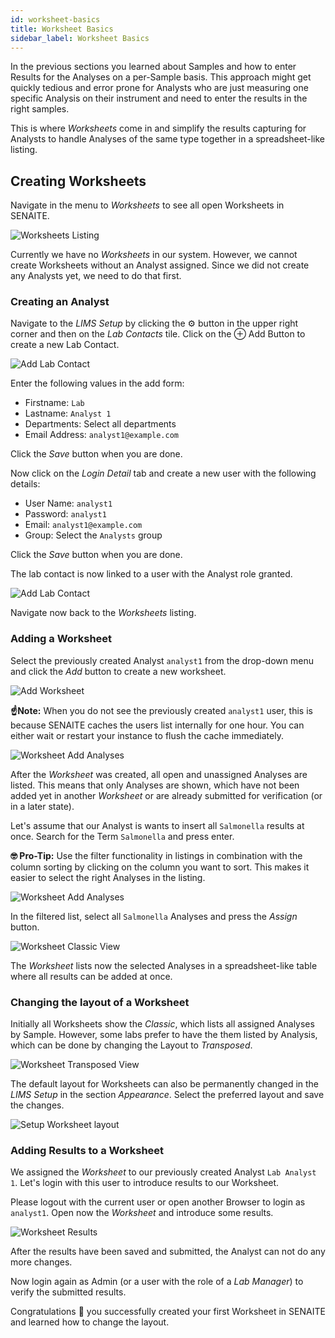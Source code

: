 ```yaml
---
id: worksheet-basics
title: Worksheet Basics
sidebar_label: Worksheet Basics
---
```


In the previous sections you learned about Samples and how to enter Results for
the Analyses on a per-Sample basis. This approach might get quickly tedious and
error prone for Analysts who are just measuring one specific Analysis on
their instrument and need to enter the results in the right samples.

This is where *Worksheets* come in and simplify the results capturing for
Analysts to handle Analyses of the same type together in a spreadsheet-like
listing.


## Creating Worksheets

Navigate in the menu to *Worksheets* to see all open Worksheets in SENAITE.

![Worksheets Listing](/screenshots/worksheets_listing.png "Worksheets Listing")

Currently we have no *Worksheets* in our system. However, we cannot create
Worksheets without an Analyst assigned. Since we did not create any Analysts
yet, we need to do that first.

### Creating an Analyst

Navigate to the *LIMS Setup* by clicking the ⚙️ button in the upper right corner
and then on the *Lab Contacts* tile. Click on the ⊕ Add Button to create a new
Lab Contact.

![Add Lab Contact](/screenshots/add_lab_contact_analyst.png "Add Lab Contact")

Enter the following values in the add form:

- Firstname: `Lab`
- Lastname: `Analyst 1`
- Departments: Select all departments
- Email Address: `analyst1@example.com`

Click the *Save* button when you are done.

Now click on the *Login Detail* tab and create a new user with the following details:

- User Name: `analyst1`
- Password: `analyst1`
- Email: `analyst1@example.com`
- Group: Select the `Analysts` group

Click the *Save* button when you are done.

The lab contact is now linked to a user with the Analyst role granted.

![Add Lab Contact](/screenshots/add_lab_contact_analyst2.png "Add Lab Contact")

Navigate now back to the *Worksheets* listing.

### Adding a Worksheet

Select the previously created Analyst `analyst1` from the drop-down menu and
click the *Add* button to create a new worksheet.

![Add Worksheet](/screenshots/worksheet_add.png "Add Worksheet")

**☝️Note:**
When you do not see the previously created `analyst1` user, this is because
SENAITE caches the users list internally for one hour. You can either wait or
restart your instance to flush the cache immediately.

![Worksheet Add Analyses](/screenshots/worksheet_add_analyses.png "Worksheet Add Analyses")

After the *Worksheet* was created, all open and unassigned Analyses are listed.
This means that only Analyses are shown, which have not been added yet in another
*Worksheet* or are already submitted for verification (or in a later state).

Let's assume that our Analyst is wants to insert all `Salmonella` results at once.
Search for the Term `Salmonella` and press enter.

**🤓 Pro-Tip:**
Use the filter functionality in listings in combination with the column sorting
by clicking on the column you want to sort. This makes it easier to select the
right Analyses in the listing.

![Worksheet Add Analyses](/screenshots/worksheet_add_analyses_salmonella.png "Worksheet Add Analyses")

In the filtered list, select all `Salmonella` Analyses and press the *Assign* button.

![Worksheet Classic View](/screenshots/worksheet_add_analyses_saved.png "Worksheet Classic View")

The *Worksheet* lists now the selected Analyses in a spreadsheet-like table
where all results can be added at once.


### Changing the layout of a Worksheet

Initially all Worksheets show the *Classic*, which lists all assigned Analyses
by Sample. However, some labs prefer to have the them listed by Analysis, which
can be done by changing the Layout to *Transposed*.

![Worksheet Transposed View](/screenshots/worksheet_transposed.png "Worksheet Transposed View")

The default layout for Worksheets can also be permanently changed in the *LIMS
Setup* in the section *Appearance*. Select the preferred layout and save the changes.

![Setup Worksheet layout](/screenshots/setup_appearance_worksheet_layout.png "Setup Worksheet layout")


### Adding Results to a Worksheet

We assigned the *Worksheet* to our previously created Analyst `Lab Analyst 1`.
Let's login with this user to introduce results to our Worksheet.

Please logout with the current user or open another Browser to login as
`analyst1`. Open now the *Worksheet* and introduce some results.

![Worksheet Results](/screenshots/worksheet_analyst_results.png "Worksheet Results")

After the results have been saved and submitted, the Analyst can not do any more changes.

Now login again as Admin (or a user with the role of a *Lab Manager*) to verify
the submitted results.

Congratulations 🙌 you successfully created your first Worksheet in SENAITE
and learned how to change the layout.
